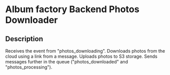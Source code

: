 # Album factory Backend Photos Downloader

## Description
Receives the event from "photos_downloading". Downloads photos from the cloud using a link from a message. Uploads photos to S3 storage. Sends messages further in the queue ("photos_downloaded" and "photos_processing").
